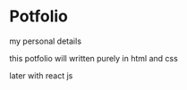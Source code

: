 # Potfolio
my personal details

this potfolio will written purely in html and css

later with react js
